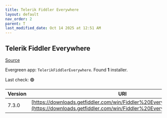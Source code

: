 ```yaml
---
title: Telerik Fiddler Everywhere
layout: default
nav_order: 2
parent: T
last_modified_date: Oct 14 2025 at 12:51 AM
---
```


## Telerik Fiddler Everywhere

[Source](https://www.telerik.com/fiddler)

Evergreen app: `TelerikFiddlerEverywhere`. Found **1** installer.

Last check: 🟢

| Version | URI                                                                                                                                            |
| ------- | ---------------------------------------------------------------------------------------------------------------------------------------------- |
| 7.3.0   | [https://downloads.getfiddler.com/win/Fiddler%20Everywhere%207.3.0.exe](https://downloads.getfiddler.com/win/Fiddler%20Everywhere%207.3.0.exe) |
